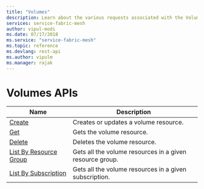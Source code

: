 ```yaml
---
title: "Volumes"
description: Learn about the various requests associated with the Volumes API in Service Fabric Mesh API resource manager.
services: service-fabric-mesh
author: vipul-modi
ms.date: 07/17/2018
ms.service: "service-fabric-mesh"
ms.topic: reference
ms.devlang: rest-api
ms.author: vipulm
ms.manager: rajak
---
```

# Volumes APIs

| Name | Description |
| --- | --- |
| [Create](sfmeshrp-api-volume_create.md) | Creates or updates a volume resource.<br/> |
| [Get](sfmeshrp-api-volume_get.md) | Gets the volume resource.<br/> |
| [Delete](sfmeshrp-api-volume_delete.md) | Deletes the volume resource.<br/> |
| [List By Resource Group](sfmeshrp-api-volume_listbyresourcegroup.md) | Gets all the volume resources in a given resource group.<br/> |
| [List By Subscription](sfmeshrp-api-volume_listbysubscription.md) | Gets all the volume resources in a given subscription.<br/> |

